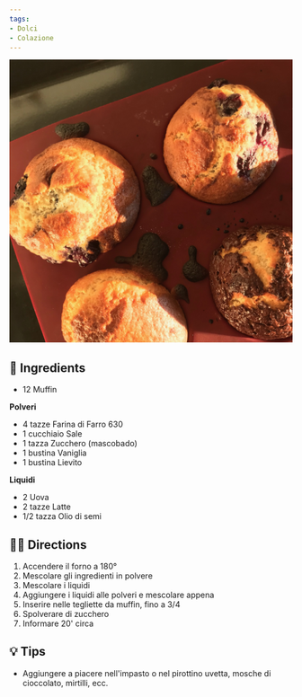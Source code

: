 ```yaml
---
tags:
- Dolci
- Colazione
---
```


![](../images/muffin.jpeg)

## 🧾 Ingredients

- 12 Muffin

**Polveri**
- 4 tazze Farina di Farro 630
- 1 cucchiaio Sale
- 1 tazza Zucchero (mascobado)
- 1 bustina Vaniglia
- 1 bustina Lievito

**Liquidi**
- 2 Uova
- 2 tazze Latte
- 1/2 tazza Olio di semi

## 👩‍🍳 Directions

1. Accendere il forno a 180°
2. Mescolare gli ingredienti in polvere
3. Mescolare i liquidi
4. Aggiungere i liquidi alle polveri e mescolare appena
5. Inserire nelle tegliette da muffin, fino a 3/4
6. Spolverare di zucchero
7. Informare 20' circa

## 💡 Tips

- Aggiungere a piacere nell'impasto o nel pirottino uvetta, mosche di cioccolato, mirtilli, ecc.
